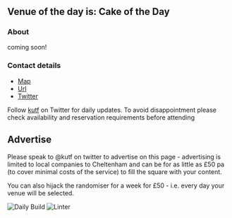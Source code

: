 #
<!-- lunch_item starts -->
## Venue of the day is: Cake of the Day

### About

coming soon!

### Contact details

- [Map](https://www.google.com/maps/place/Cake%20of%20the%20Day+Cheltenham/)
- [Url](https://www.cake-of-the-day.co.uk)
- [Twitter](@cakeoftheday)

<!-- lunch_item ends -->


Follow [kutf](https://twitter.com/kutf) on Twitter for daily updates. To avoid disappointment please check availability and reservation requirements before attending

## Advertise

Please speak to @kutf on twitter to advertise on this page - advertising is limited to local companies to Cheltenham and can be for as little as £50 pa (to cover minimal costs of the service) to fill the square with your content.

You can also hijack the randomiser for a week for £50 - i.e. every day your venue will be selected.

![Daily Build](https://github.com/MatBenfield/lunch.thechels.uk/workflows/Daily%20Build/badge.svg)
![Linter](https://github.com/MatBenfield/lunch.thechels.uk/workflows/Linter/badge.svg)
